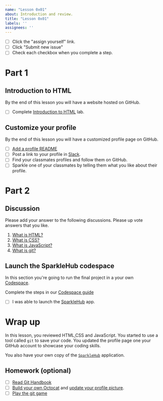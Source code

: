 ```yaml
---
name: "Lesson 0x01"
about: Introduction and review.
title: "Lesson 0x01"
labels: ''
assignees: ''
---
```


* [ ] Click the "assign yourself" link.
* [ ] Click "Submit new issue"
* [ ] Check each checkbox when you complete a step.

# Part 1
## Introduction to HTML

By the end of this lesson you will have a website hosted on GitHub.

* [ ] Complete [Introduction to HTML](https://lab.github.com/githubtraining/introduction-to-html) lab.

## Customize your profile

By the end of this lesson you will have a customized profile page on GitHub.

* [ ] [Add a profile README](https://docs.github.com/en/github/setting-up-and-managing-your-github-profile/customizing-your-profile/managing-your-profile-readme#adding-a-profile-readme)
* [ ] Post a link to your profile in [Slack][slack].
* [ ] Find your classmates profiles and follow them on GitHub.
* [ ] Sparkle one of your classmates by telling them what you like about their profile.

# Part 2
## Discussion

Please add your answer to the following discussions. Please up vote answers that
you like.

1. [What is HTML?](https://github.com/CodeChica/plus-plus/discussions/30)
1. [What is CSS?](https://github.com/CodeChica/plus-plus/discussions/31)
1. [What is JavaScript?](https://github.com/CodeChica/plus-plus/discussions/32)
1. [What is git?](https://github.com/CodeChica/plus-plus/discussions/33)

## Launch the SparkleHub codespace

In this section you're going to run the final project in a your own [Codespace](https://github.com/codespaces).

Complete the steps in our [Codespace guide](https://github.com/CodeChica/plus-plus/blob/lessons/doc/guides/codespaces.md#creating-your-codespace)

* [ ] I was able to launch the [SparkleHub](https://github.com/codechica/SparkleHub) app.

# Wrap up

In this lesson, you reviewed HTML,CSS and JavaScript. You started to use a tool called `git` to save your code. You updated the profile page one your GitHub account to showcase your coding skills.

You also have your own copy of the [`SparkleHub`](https://github.com/CodeChica/SparkleHub) application.

## Homework (optional)

* [ ] [Read Git Handbook][git_handbook]
* [ ] [Build your own Octocat][my_octocat] and [update your profile picture][profile_picture].
* [ ] [Play the git game][git_game]

[git_game]: https://learngitbranching.js.org/
[git_handbook]: https://guides.github.com/introduction/git-handbook/
[lesson]: https://github.com/CodeChica/plus-plus/tree/main/doc/lessons/0x01#lesson-0x01
[my_octocat]: https://myoctocat.com/
[profile_picture]: https://github.com/settings/profile
[slack]: https://codechica-plus-plus.slack.com/archives/C02CDMWDK7D
